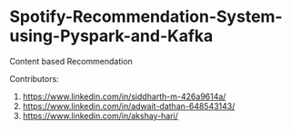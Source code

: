 # Spotify-Recommendation-System-using-Pyspark-and-Kafka
Content based Recommendation

Contributors:

1. https://www.linkedin.com/in/siddharth-m-426a9614a/
2. https://www.linkedin.com/in/adwait-dathan-648543143/
3. https://www.linkedin.com/in/akshay-hari/
